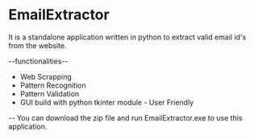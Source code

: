 # EmailExtractor
It is a standalone application written in python to extract valid email id's from the website.


--functionalities--
* Web Scrapping
* Pattern Recognition
* Pattern Validation
* GUI build with python tkinter module - User Friendly


-- You can download the zip file and run EmailExtractor.exe to use this application.
